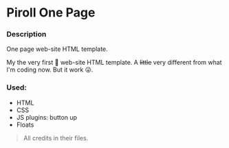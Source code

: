 # Piroll One Page
### Description
One page  web-site HTML template.

My the very first :rocket: web-site HTML template.
A ~~little~~ very different from what I'm coding now.
But it work :stuck_out_tongue_winking_eye:.

### Used:
 - HTML
 - CSS
 - JS plugins: button up
 - Floats

 > All credits in their files.
 
